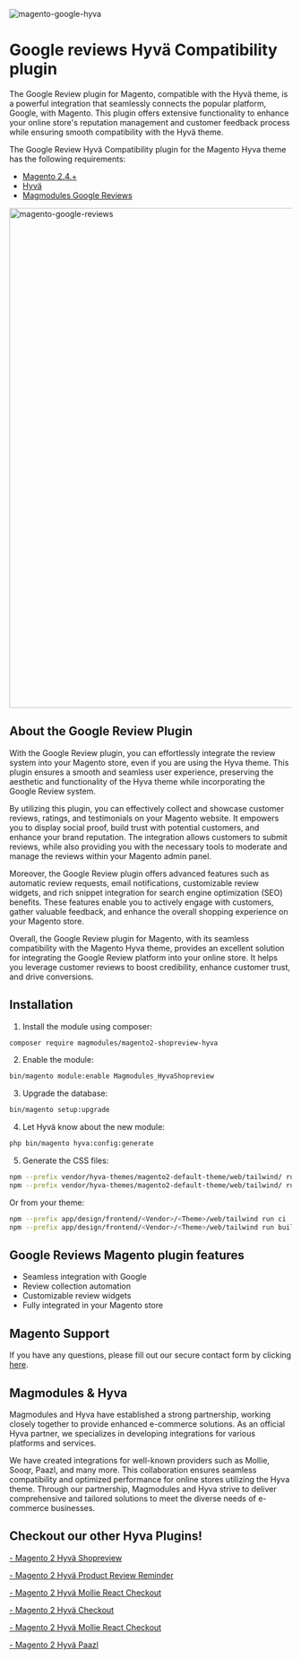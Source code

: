 
![magento-google-hyva](https://github.com/magmodules/magento2-googlereviews-hyva-dev/assets/24823946/7db96cbc-bd57-49d4-819e-720a5d58eb73)



# Google reviews Hyvä Compatibility plugin


The Google Review plugin for Magento, compatible with the Hyvä theme, is a powerful integration that seamlessly connects the popular platform, Google, with Magento. This plugin offers extensive functionality to enhance your online store's reputation management and customer feedback process while ensuring smooth compatibility with the Hyvä theme.


The Google Review Hyvä Compatibility plugin for the Magento Hyva theme has the following requirements:
- [Magento 2.4.+](https://github.com/magento/magento2)
- [Hyvä](https://github.com/hyva-themes)
- [Magmodules Google Reviews](https://www.magmodules.eu/magento2-google-reviews.html)    

<img width="892" alt="magento-google-reviews" src="https://github.com/magmodules/magento2-googlereviews-hyva-dev/assets/24823946/12fc4545-dde5-4971-9130-6825a7e07998">


## About the Google Review Plugin

With the Google Review plugin, you can effortlessly integrate the review system into your Magento store, even if you are using the Hyva theme. This plugin ensures a smooth and seamless user experience, preserving the aesthetic and functionality of the Hyva theme while incorporating the Google Review system.

By utilizing this plugin, you can effectively collect and showcase customer reviews, ratings, and testimonials on your Magento website. It empowers you to display social proof, build trust with potential customers, and enhance your brand reputation. The integration allows customers to submit reviews, while also providing you with the necessary tools to moderate and manage the reviews within your Magento admin panel.

Moreover, the Google Review plugin offers advanced features such as automatic review requests, email notifications, customizable review widgets, and rich snippet integration for search engine optimization (SEO) benefits. These features enable you to actively engage with customers, gather valuable feedback, and enhance the overall shopping experience on your Magento store.

Overall, the Google Review plugin for Magento, with its seamless compatibility with the Magento Hyva theme, provides an excellent solution for integrating the Google Review platform into your online store. It helps you leverage customer reviews to boost credibility, enhance customer trust, and drive conversions.
## Installation

1. Install the module using composer: 

```bash
composer require magmodules/magento2-shopreview-hyva
```

2. Enable the module:

```bash
bin/magento module:enable Magmodules_HyvaShopreview
```

3. Upgrade the database:

```bash
bin/magento setup:upgrade
```

4. Let Hyvä know about the new module:

```bash
php bin/magento hyva:config:generate
```

5. Generate the CSS files:

```bash
npm --prefix vendor/hyva-themes/magento2-default-theme/web/tailwind/ run ci
npm --prefix vendor/hyva-themes/magento2-default-theme/web/tailwind/ run build-prod
```

Or from your theme:

```bash
npm --prefix app/design/frontend/<Vendor>/<Theme>/web/tailwind run ci
npm --prefix app/design/frontend/<Vendor>/<Theme>/web/tailwind run build-prod
```

## Google Reviews Magento plugin features

- Seamless integration with Google
- Review collection automation
- Customizable review widgets
- Fully integrated in your Magento store
  
## Magento Support

If you have any questions, please fill out our secure contact form by clicking [here](https://www.magmodules.eu/support-form.html).

## Magmodules & Hyva

Magmodules and Hyva have established a strong partnership, working closely together to provide enhanced e-commerce solutions. As an official Hyva partner, we specializes in developing integrations for various platforms and services. 

We have created integrations for well-known providers such as Mollie, Sooqr, Paazl, and many more. This collaboration ensures seamless compatibility and optimized performance for online stores utilizing the Hyva theme. Through our partnership, Magmodules and Hyva strive to deliver comprehensive and tailored solutions to meet the diverse needs of e-commerce businesses.






## Checkout our other Hyva Plugins!

[- Magento 2 Hyvä Shopreview](#) 
 
[- Magento 2 Hyvä Product Review Reminder](#) 

[- Magento 2 Hyvä Mollie React Checkout](#) 

[- Magento 2 Hyvä Checkout](#) 

[- Magento 2 Hyvä Mollie React Checkout](#) 

[- Magento 2 Hyvä Paazl](#) 
